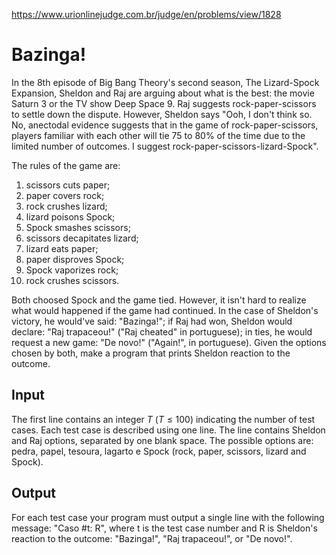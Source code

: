 https://www.urionlinejudge.com.br/judge/en/problems/view/1828

# Bazinga!

In the 8th episode of Big Bang Theory's second season, The Lizard-Spock
Expansion, Sheldon and Raj are arguing about what is the best: the movie
Saturn 3 or the TV show Deep Space 9. Raj suggests rock-paper-scissors to
settle down the dispute. However, Sheldon says "Ooh, I don't think so. No,
anectodal evidence suggests that in the game of rock-paper-scissors, players
familiar with each other will tie 75 to 80% of the time due to the limited
number of outcomes. I suggest rock-paper-scissors-lizard-Spock".

The rules of the game are:

1. scissors cuts paper;
1. paper covers rock;
1. rock crushes lizard;
1. lizard poisons Spock;
1. Spock smashes scissors;
1. scissors decapitates lizard;
1. lizard eats paper;
1. paper disproves Spock;
1. Spock vaporizes rock;
1. rock crushes scissors.

Both choosed Spock and the game tied. However, it isn't hard to realize what
would happened if the game had continued. In the case of Sheldon's victory, he
would've said: "Bazinga!"; if Raj had won, Sheldon would declare: "Raj
trapaceou!" ("Raj cheated" in portuguese); in ties, he would request a new
game: "De novo!" ("Again!", in portuguese). Given the options chosen by both,
make a program that prints Sheldon reaction to the outcome.

## Input

The first line contains an integer $T$ ($T \leq 100$) indicating the number of
test cases. Each test case is described using one line. The line contains
Sheldon and Raj options, separated by one blank space. The possible options
are: pedra, papel, tesoura, lagarto e Spock (rock, paper, scissors, lizard and
Spock).

## Output

For each test case your program must output a single line with the following
message: "Caso #t: R", where t is the test case number and R is Sheldon's
reaction to the outcome: "Bazinga!", "Raj trapaceou!", or "De novo!".
